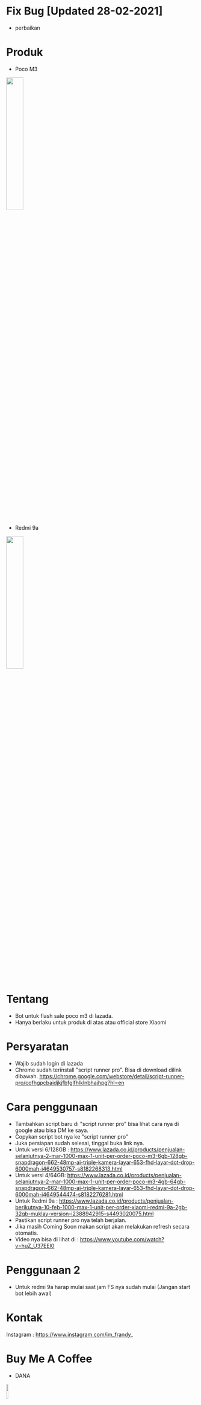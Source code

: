 # Fix Bug [Updated 28-02-2021]
- perbaikan

# Produk
- Poco M3
<img src="https://id-live-01.slatic.net/p/230635e46b0fe7fed0c1ea3988b13cb4.jpg" width="30%">

- Redmi 9a
<img src="https://id-test-11.slatic.net/shop/55a9976288a56acbd31da64cc7f738fc.jpeg" width="30%">

# Tentang

- Bot untuk flash sale poco m3 di lazada.
- Hanya berlaku untuk produk di atas atau official store Xiaomi

# Persyaratan
- Wajib sudah login di lazada
- Chrome sudah terinstall "script runner pro". Bisa di download dilink dibawah.
https://chrome.google.com/webstore/detail/script-runner-pro/cofhgpcbaidjkjfbfglfhlklnbhajhpg?hl=en

# Cara penggunaan
- Tambahkan script baru di "script runner pro" bisa lihat cara nya di google atau bisa DM ke saya.
- Copykan script bot nya ke "script runner pro"
- Juka persiapan sudah selesai, tinggal buka link nya.
- Untuk versi 6/128GB :
https://www.lazada.co.id/products/penjualan-selanjutnya-2-mar-1000-max-1-unit-per-order-poco-m3-6gb-128gb-snapdragon-662-48mp-ai-triple-kamera-layar-653-fhd-layar-dot-drop-6000mah-i4649530757-s8182268313.html
- Untuk versi 4/64GB:
https://www.lazada.co.id/products/penjualan-selanjutnya-2-mar-1000-max-1-unit-per-order-poco-m3-4gb-64gb-snapdragon-662-48mp-ai-triple-kamera-layar-653-fhd-layar-dot-drop-6000mah-i4649544474-s8182276281.html
- Untuk Redmi 9a : 
https://www.lazada.co.id/products/penjualan-berikutnya-10-feb-1000-max-1-unit-per-order-xiaomi-redmi-9a-2gb-32gb-muklay-version-i2388942915-s4493020075.html
- Pastikan script runner pro nya telah berjalan.
- Jika masih Coming Soon makan script akan melakukan refresh secara otomatis.
- Video nya bisa di lihat di : https://www.youtube.com/watch?v=huZ_U37EEl0

# Penggunaan 2
- Untuk redmi 9a harap mulai saat jam FS nya sudah mulai (Jangan start bot lebih awal)

# Kontak
Instagram : https://www.instagram.com/im_frandy_

# Buy Me A Coffee
- DANA
<img src="https://1.bp.blogspot.com/-PU-UEtHKmOQ/YCzLcxNkQdI/AAAAAAAAFt0/CVkQWDVcjFUJ2FHUT7JOGckiXkSTwVegQCLcBGAsYHQ/s16000/Screenshot_2021-02-17-15-48-55-683_id.dana.jpg" width="10%">

- OVO
<img src="https://1.bp.blogspot.com/-XkxZQJunCs8/YCzLc1dWW8I/AAAAAAAAFtw/T7qaXud4yOsnSck9ZctW57vzi7QVUMDuACLcBGAsYHQ/s16000/Screenshot_2021-02-17-15-48-01-001_ovo.id.jpg" width="10%">

https://www.google.com/search?q=bot+lazada&oq=bot+lazada&aqs=chrome..69i57j0i22i30l2j0i22i30i395l3j69i60l2.3023j1j7&sourceid=chrome&ie=UTF-8
Bot Flash Sale Lazada Terbaru
